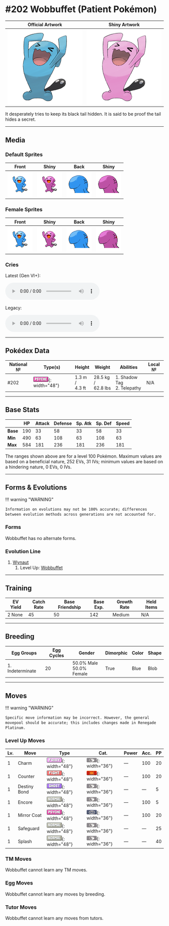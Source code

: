 # #202 Wobbuffet (Patient Pokémon)

| Official Artwork | Shiny Artwork |
|------------------|---------------|
| ![Official Artwork](../assets/sprites/wobbuffet/official.png "Wobbuffet") | ![Shiny Artwork](../assets/sprites/wobbuffet/official_shiny.png "Wobbuffet") |

It desperately tries to keep its black tail hidden. It is said to be proof the tail hides a secret.

---

## Media

### Default Sprites

| Front | Shiny | Back | Shiny |
|-------|-------|------|-------|
| ![Wobbuffet](../assets/sprites/wobbuffet/front.gif "Wobbuffet: It desperately tries to keep its black tail hidden. It is said to be proof the tail hides a secret.") | ![Wobbuffet](../assets/sprites/wobbuffet/front_shiny.png "Wobbuffet: It desperately tries to keep its black tail hidden. It is said to be proof the tail hides a secret.") | ![Wobbuffet](../assets/sprites/wobbuffet/back.png "Wobbuffet: It desperately tries to keep its black tail hidden. It is said to be proof the tail hides a secret.") | ![Wobbuffet](../assets/sprites/wobbuffet/back_shiny.png "Wobbuffet: It desperately tries to keep its black tail hidden. It is said to be proof the tail hides a secret.") |

### Female Sprites

| Front | Shiny | Back | Shiny |
|-------|-------|------|-------|
| ![Wobbuffet](../assets/sprites/wobbuffet/front_female.gif "Wobbuffet: It desperately tries to keep its black tail hidden. It is said to be proof the tail hides a secret.") | ![Wobbuffet](../assets/sprites/wobbuffet/front_shiny_female.png "Wobbuffet: It desperately tries to keep its black tail hidden. It is said to be proof the tail hides a secret.") | ![Wobbuffet](../assets/sprites/wobbuffet/back_female.png "Wobbuffet: It desperately tries to keep its black tail hidden. It is said to be proof the tail hides a secret.") | ![Wobbuffet](../assets/sprites/wobbuffet/back_shiny_female.png "Wobbuffet: It desperately tries to keep its black tail hidden. It is said to be proof the tail hides a secret.") |

### Cries

Latest (Gen VI+):

<audio controls>
<source src='../../assets/cries/wobbuffet/latest.ogg' type='audio/ogg'>
  Your browser does not support the audio element.
</audio>

Legacy:

<audio controls>
<source src='../../assets/cries/wobbuffet/legacy.ogg' type='audio/ogg'>
  Your browser does not support the audio element.
</audio>

---

## Pokédex Data

| National № | Type(s) | Height | Weight | Abilities | Local № |
|------------|---------|--------|--------|-----------|---------|
| #202 | ![psychic](../assets/types/psychic.png "Psychic"){: width="48"} | 1.3 m /<br>4.3 ft | 28.5 kg /<br>62.8 lbs | 1. <span class="tooltip" title="Prevents the foe from escaping.">Shadow Tag</span><br>2. <span class="tooltip" title="This Pokémon does not take damage from friendly Pokémon's moves, including single-target moves aimed at it.">Telepathy</span> | N/A |

---

## Base Stats
|   | HP | Attack | Defense | Sp. Atk | Sp. Def | Speed |
|---|----|--------|---------|---------|---------|-------|
| **Base** | 190 | 33 | 58 | 33 | 58 | 33 |
| **Min** | 490 | 63 | 108 | 63 | 108 | 63 |
| **Max** | 584 | 181 | 236 | 181 | 236 | 181 |

The ranges shown above are for a level 100 Pokémon. Maximum values are based on a beneficial nature, 252 EVs, 31 IVs; minimum values are based on a hindering nature, 0 EVs, 0 IVs.

---

## Forms & Evolutions

!!! warning "WARNING"

    Information on evolutions may not be 100% accurate; differences between evolution methods across generations are not accounted for.

### Forms

Wobbuffet has no alternate forms.

### Evolution Line

1. [Wynaut](wynaut.md/)
    1. Level Up: [Wobbuffet](wobbuffet.md/)




---

## Training

| EV Yield | Catch Rate | Base Friendship | Base Exp. | Growth Rate | Held Items |
|----------|------------|-----------------|-----------|-------------|------------|
| 2 None | 45 | 50 | 142 | Medium | N/A |

---

## Breeding

| Egg Groups | Egg Cycles | Gender | Dimorphic | Color | Shape |
|------------|------------|--------|-----------|-------|-------|
| 1. Indeterminate | 20 | 50.0% Male<br>50.0% Female | True | Blue | Blob |

---

## Moves

!!! warning "WARNING"

    Specific move information may be incorrect. However, the general movepool should be accurate; this includes changes made in Renegade Platinum.

### Level Up Moves

| Lv. | Move | Type | Cat. | Power | Acc. | PP |
| --- | --- | --- | --- | --- | --- | --- |
| 1 | <span class="tooltip" title="The user charmingly stares at the foe, making it less wary. The target’s Attack is sharply lowered.">Charm</span> | ![fairy](../assets/types/fairy.png "Fairy"){: width="48"} | ![status](../assets/move_category/status.png "Status"){: width="36"} | — | 100 | 20 |
| 1 | <span class="tooltip" title="A retaliation move that counters any physical attack, inflicting double the damage taken.">Counter</span> | ![fighting](../assets/types/fighting.png "Fighting"){: width="48"} | ![physical](../assets/move_category/physical.png "Physical"){: width="36"} | — | 100 | 20 |
| 1 | <span class="tooltip" title="When this move is used, if the user faints, the foe that landed the knockout hit also faints.">Destiny Bond</span> | ![ghost](../assets/types/ghost.png "Ghost"){: width="48"} | ![status](../assets/move_category/status.png "Status"){: width="36"} | — | — | 5 |
| 1 | <span class="tooltip" title="The user compels the foe to keep using only the move it last used for three to seven turns.">Encore</span> | ![normal](../assets/types/normal.png "Normal"){: width="48"} | ![status](../assets/move_category/status.png "Status"){: width="36"} | — | 100 | 5 |
| 1 | <span class="tooltip" title="A retaliation move that counters any special attack, inflicting double the damage taken.">Mirror Coat</span> | ![psychic](../assets/types/psychic.png "Psychic"){: width="48"} | ![special](../assets/move_category/special.png "Special"){: width="36"} | — | 100 | 20 |
| 1 | <span class="tooltip" title="The user creates a protective field that prevents status problems for five turns.">Safeguard</span> | ![normal](../assets/types/normal.png "Normal"){: width="48"} | ![status](../assets/move_category/status.png "Status"){: width="36"} | — | — | 25 |
| 1 | <span class="tooltip" title="The user just flops and splashes around to no effect at all...  ">Splash</span> | ![normal](../assets/types/normal.png "Normal"){: width="48"} | ![status](../assets/move_category/status.png "Status"){: width="36"} | — | — | 40 |

### TM Moves

Wobbuffet cannot learn any TM moves.
### Egg Moves

Wobbuffet cannot learn any moves by breeding.
### Tutor Moves

Wobbuffet cannot learn any moves from tutors.
